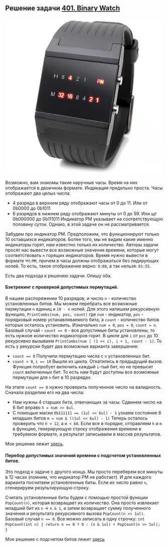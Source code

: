 ## Решение задачи [401. Binary Watch](https://leetcode.com/problems/binary-watch/description/)

![](Img/binarywatch.jpg)

Возможно, вам знакомы такие наручные часы. Время на них отображается в двоичном формате. Индикация предельно проста. Часы отображают два целых числа:
- 4 разряда в верхнем ряду отображают часы от 0 до 11. Или от 0b0000 до 0b1011
- 6 разрядов в нижнем ряду отображают минуты от 0 до 59. Или щт 0b000000 до 0b111011
Индикатор PM указывает на соответствующую половину суток. Однако, в этой задаче он не рассматривается.

Забудем про индикатор PM. Предположим, что функционируют только 10 оставшихся индикаторов. Более того, мы не видим какие именно индикаторы горят, нам известно только их количество. Авторы задачи просят нас вывести все возможные значения времени, которые могут соответствовать `n` горящих индикаторов. Время нужно вывести в формате `ЧЧ:ММ`, причем в часы должны отображаться без лидирующих нолей. То есть, такое отображение верно: `9:08`, а так нельзя: `01:55`.

Есть два подхода к решению задачи. Опишу оба.

#### Бэктрекинг с проверкой допустимых пермутаций.

В нашем распоряжении 10 разрядов, и число `n` - количество установленных битов. Мы можем перебрать все возможные пермутации `n` единиц и `10 - n` нолей. Для этого напишем рекурсивную функцию, `PrintCombs(num, pos, count)` где `num` - индикатор, `pos` - порядковый номер устанавливаемого бита, а `count` - количество битов которые осталось установить. Изначально `num = 0`, `pos = 0`, `count = n`.
Базовый случай - `count == 0` - все допустимые биты установлены, то есть нужное количество индикаторов горит. В цикле для `i` от `pos` до 10 рекурсивно вызываем `PrintCombs(num | (1 << i), i + 1, count - 1)`. То есть у рекурсии будет два возможных варианта завершения:
- `count == 0` Получили пермутацию числа с `n` установленных бит.
- `count > 0`, `i == 10` Вышли из цикла. Откатились в предыдущий вызов.
Функция попробует включить каждый `i`-тый бит, но не превысит `count` включенных бит. То есть нам будут доступны все возможные пермутации для `n` бит в 10 разрядах.

На этапе `count == 0` нужно проверить полученное число на валидность. Сначала разделим его на два числа:
- Нам нужны 4 старших бита, отвечающих за часы. Сдвинем число на 6 бит вправо `h = num >> 6ul`.
- С помощью маски `0b111111 == (1ul << 6ul) - 1` узнаем состояние 6 младших битов `m = num & ((1ul << 6ul) - 1)`
Теперь осталось проверить что `h < 12`, а `m < 60`. Если все в порядке, отправляем `h` и `m` в функцию, генерирующую строку отображения времени в требуемом формате, а результат записываем в массив результатов.

Мое решение лежит [здесь](backtrack.cpp).

#### Перебор допустимых значений времени с подсчетом установленных битов.

Это подход к задаче с другого конца. Мы просто переберем все минуты в 12 часах (помним, что индикатор PM не работает). И для каждого варианта посчитаем установленные биты. Если их число равно `n`, сгенерируем результирующую строку.

Считать установленные биты будем с помощью простой функции `PopCount(n)`, которая возвращает их количество. Она просто извлекает младший бит из `n` -> `n & 1`, а затем возвращает сумму полученного значения и результата рекурсивного вызова `PopCount(n >> 1ul)`. Базовый случай `n == 0`. Все можно записать в одну строчку: `int PopCount(int n) { return n == 0 ? 0 : (n & 1ul) + PopCount(n >> 1ul); }`

Мое решение с подсчетом битов лежит [здесь](pop_count.cpp)


